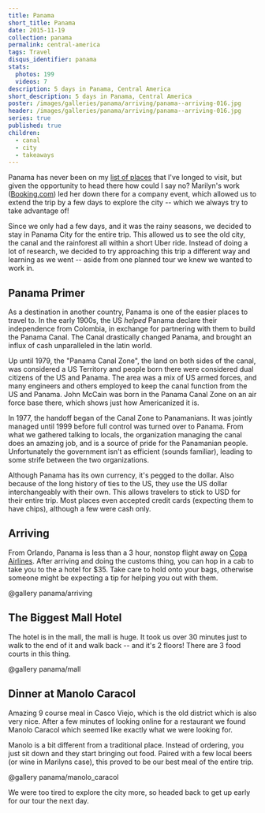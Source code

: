 ```yaml
---
title: Panama
short_title: Panama
date: 2015-11-19
collection: panama
permalink: central-america
tags: Travel
disqus_identifier: panama
stats:
  photos: 199
  videos: 7
description: 5 days in Panama, Central America
short_description: 5 days in Panama, Central America
poster: /images/galleries/panama/arriving/panama--arriving-016.jpg
header: /images/galleries/panama/arriving/panama--arriving-016.jpg
series: true
published: true
children:
  - canal
  - city
  - takeaways
---
```


Panama has never been on my [list of places](/about/goals#travel) that I've longed to visit, but given the opportunity to head there how could I say no? Marilyn's work ([Booking.com](http://booking.com)) led her down there for a company event, which allowed us to extend the trip by a few days to explore the city -- which we always try to take advantage of!

Since we only had a few days, and it was the rainy seasons, we decided to stay in Panama City for the entire trip. This allowed us to see the old city, the canal and the rainforest all within a short Uber ride. Instead of doing a lot of research, we decided to try approaching this trip a different way and learning as we went -- aside from one planned tour we knew we wanted to work in.

## Panama Primer

As a destination in another country, Panama is one of the easier places to travel to. In the early 1900s, the US _helped_ Panama declare their independence from Colombia, in exchange for partnering with them to build the Panama Canal. The Canal drastically changed Panama, and brought an influx of cash unparalleled in the latin world.

Up until 1979, the "Panama Canal Zone", the land on both sides of the canal, was considered a US Territory and people born there were considered dual citizens of the US and Panama. The area was a mix of US armed forces, and many engineers and others employed to keep the canal function from the US and Panama. John McCain was born in the Panama Canal Zone on an air force base there, which shows just how Americanized it is.

In 1977, the handoff began of the Canal Zone to Panamanians. It was jointly managed until 1999 before full control was turned over to Panama. From what we gathered talking to locals, the organization managing the canal does an amazing job, and is a source of pride for the Panamanian people. Unfortunately the government isn't as efficient (sounds familiar), leading to some strife between the two organizations.

Although Panama has its own currency, it's pegged to the dollar. Also because of the long history of ties to the US, they use the US dollar interchangeably with their own. This allows travelers to stick to USD for their entire trip. Most places even accepted credit cards (expecting them to have chips), although a few were cash only.

## Arriving

From Orlando, Panama is less than a 3 hour, nonstop flight away on [Copa Airlines](http://www.copaair.com/). After arriving and doing the customs thing, you can hop in a cab to take you to the a hotel for $35. Take care to hold onto your bags, otherwise someone might be expecting a tip for helping you out with them.

@gallery panama/arriving

## The Biggest Mall Hotel

The hotel is in the mall, the mall is huge. It took us over 30 minutes just to walk to the end of it and walk back -- and it's 2 floors! There are 3 food courts in this thing.

@gallery panama/mall

## Dinner at Manolo Caracol

Amazing 9 course meal in Casco Viejo, which is the old district which is also very nice. After a few minutes of looking online for a restaurant we found Manolo Caracol which seemed like exactly what we were looking for.

Manolo is a bit different from a traditional place. Instead of ordering, you just sit down and they start bringing out food. Paired with a few local beers (or wine in Marilyns case), this proved to be our best meal of the entire trip.

@gallery panama/manolo_caracol

We were too tired to explore the city more, so headed back to get up early for our tour the next day.
